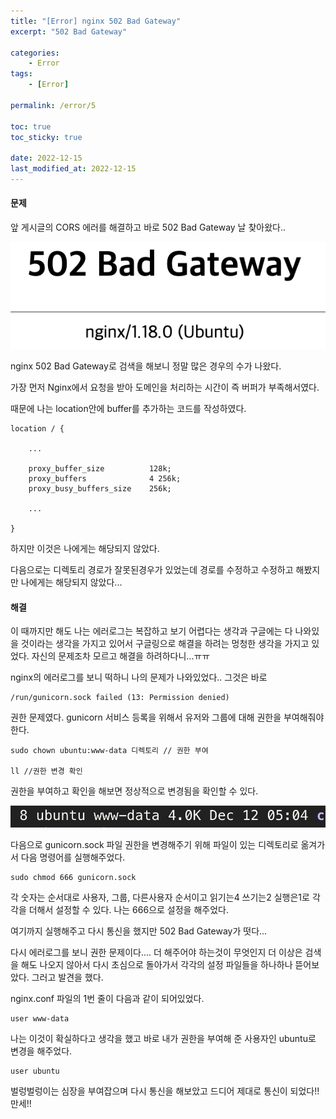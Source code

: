 ```yaml
---
title: "[Error] nginx 502 Bad Gateway"
excerpt: "502 Bad Gateway"

categories:
    - Error
tags:
    - [Error]

permalink: /error/5

toc: true
toc_sticky: true

date: 2022-12-15
last_modified_at: 2022-12-15
---
```


#### **문제**

앞 게시글의 CORS 에러를 해결하고 바로 502 Bad Gateway 날 찾아왔다.. 

![Alt text](../../assets/images/posts_img/Error/2022-12-15-502Error.png)

nginx 502 Bad Gateway로 검색을 해보니 정말 많은 경우의 수가 나왔다.

가장 먼저 Nginx에서 요청을 받아 도메인을 처리하는 시간이 즉 버퍼가 부족해서였다. 

때문에 나는 location안에 buffer를 추가하는 코드를 작성하였다.

```
location / {
	
	...
    
	proxy_buffer_size          128k;
	proxy_buffers              4 256k;
	proxy_busy_buffers_size    256k;
	
	...
    
}
```

하지만 이것은 나에게는 해당되지 않았다.

다음으로는 디렉토리 경로가 잘못된경우가 있었는데 경로를 수정하고 수정하고 해봤지만 나에게는 해당되지 않았다...

#### **해결**

이 때까지만 해도 나는 에러로그는 복잡하고 보기 어렵다는 생각과 구글에는 다 나와있을 것이라는 생각을 가지고 있어서 구글링으로 해결을 하려는 멍청한 생각을 가지고 있었다. 자신의 문제조차 모르고 해결을 하려하다니...ㅠㅠ

nginx의 에러로그를 보니 떡하니 나의 문제가 나와있었다.. 그것은 바로

```
/run/gunicorn.sock failed (13: Permission denied)
```

권한 문제였다. gunicorn 서비스 등록을 위해서 유저와 그룹에 대해 권한을 부여해줘야 한다.

```
sudo chown ubuntu:www-data 디렉토리 // 권한 부여

ll //권한 변경 확인
```

권한을 부여하고 확인을 해보면 정상적으로 변경됨을 확인할 수 있다.

![Alt text](../../assets/images/posts_img/Error/2022-12-15-502Error1.png)

다음으로 gunicorn.sock 파일 권한을 변경해주기 위해 파일이 있는 디렉토리로 옮겨가서 다음 명령어를 실행해주었다.

```
sudo chmod 666 gunicorn.sock
```

각 숫자는 순서대로 사용자, 그룹, 다른사용자 순서이고 읽기는4 쓰기는2 실행은1로 각각을 더해서 설정할 수 있다. 나는 666으로 설정을 해주었다. 

여기까지 실행해주고 다시 통신을 했지만 502 Bad Gateway가 떳다...

다시 에러로그를 보니 권한 문제이다.... 더 해주어야 하는것이 무엇인지 더 이상은 검색을 해도 나오지 않아서 다시 초심으로 돌아가서 각각의 설정 파일들을 하나하나 뜯어보았다. 그러고 발견을 했다.

nginx.conf 파일의 1번 줄이 다음과 같이 되어있었다. 

```
user www-data
```

나는 이것이 확실하다고 생각을 했고 바로 내가 권한을 부여해 준 사용자인 ubuntu로 변경을 해주었다.

```
user ubuntu
```

벌렁벌렁이는 심장을 부여잡으며 다시 통신을 해보았고 드디어 제대로 통신이 되었다!! 만세!!